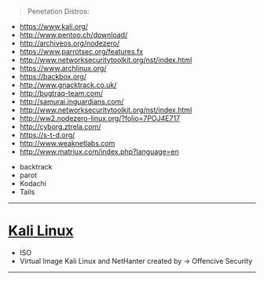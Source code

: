 > Penetation Distros:
 
+ https://www.kali.org/
+ http://www.pentoo.ch/download/
+ http://archiveos.org/nodezero/
+ https://www.parrotsec.org/features.fx
+ http://www.networksecuritytoolkit.org/nst/index.html
+ https://www.archlinux.org/
+ https://backbox.org/
+ http://www.gnacktrack.co.uk/
+ http://bugtraq-team.com/
+ http://samurai.inguardians.com/
+ http://www.networksecuritytoolkit.org/nst/index.html
+ http://ww2.nodezero-linux.org/?folio=7POJ4E717
+ http://cyborg.ztrela.com/
+ https://s-t-d.org/
+ http://www.weaknetlabs.com
+ http://www.matriux.com/index.php?language=en


- backtrack
- parot
- Kodachi
- Tails 

----------------------------------------------------------------------------------------------------------------------------------
[Kali Linux](https://kali.org)
==============================

- ISO
- Virtual Image
Kali Linux and NetHanter created by -> Offencive Security
----------------------------------------------------------------------------------------------------------------------------------